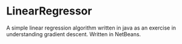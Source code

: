# LinearRegressor
A simple linear regression algorithm written in java as an exercise in understanding gradient descent. Written in NetBeans.
